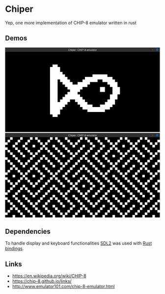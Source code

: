 # Chiper
Yep, one more implementation of CHIP-8 emulator written in rust

## Demos
![Fishie](demos/Fishie.png)
![Maze](demos/Maze.png)

## Dependencies
To handle display and keyboard functionalities
[SDL2](https://www.libsdl.org/download-2.0.php) was used with [Rust
bindings](https://crates.io/crates/sdl2).

## Links
- https://en.wikipedia.org/wiki/CHIP-8
- https://chip-8.github.io/links/
- http://www.emulator101.com/chip-8-emulator.html
